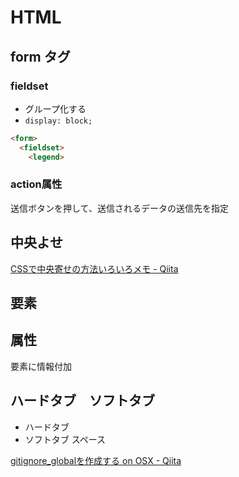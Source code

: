 # HTML
## form タグ
### fieldset
- グループ化する
- `display: block;`

```html
<form>
  <fieldset>
    <legend>
```

### action属性
送信ボタンを押して、送信されるデータの送信先を指定


## 中央よせ
[CSSで中央寄せの方法いろいろメモ - Qiita](https://qiita.com/KAMEch/items/b52c5e23212b8fef81a7)


## 要素

## 属性
要素に情報付加

## ハードタブ　ソフトタブ
- ハードタブ
- ソフトタブ
スペース

[gitignore_globalを作成する on OSX - Qiita](https://qiita.com/pira/items/dd67077c5b414c8eb59d)

